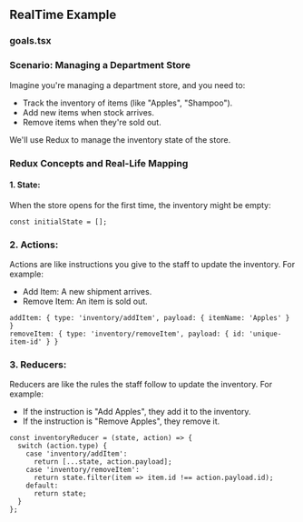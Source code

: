 ## RealTime Example

### goals.tsx

### Scenario: Managing a Department Store
Imagine you're managing a department store, and you need to:

<ul>
<li>Track the inventory of items (like "Apples", "Shampoo").</li>
<li>Add new items when stock arrives.</li>
<li>Remove items when they're sold out.</li>
</ul>

We'll use Redux to manage the inventory state of the store.

### Redux Concepts and Real-Life Mapping

#### 1. State:

When the store opens for the first time, the inventory might be empty:

```
const initialState = [];
```

### 2. Actions:

Actions are like instructions you give to the staff to update the inventory.
For example:
<ul>
<li>Add Item: A new shipment arrives.</li>
<li>Remove Item: An item is sold out.</li>
</ul>

```
addItem: { type: 'inventory/addItem', payload: { itemName: 'Apples' } }
removeItem: { type: 'inventory/removeItem', payload: { id: 'unique-item-id' } }
```

### 3. Reducers:

Reducers are like the rules the staff follow to update the inventory.
For example:
<ul>
<li>If the instruction is "Add Apples", they add it to the inventory.</li>
<li>If the instruction is "Remove Apples", they remove it.</li>
</ul>


```
const inventoryReducer = (state, action) => {
  switch (action.type) {
    case 'inventory/addItem':
      return [...state, action.payload];
    case 'inventory/removeItem':
      return state.filter(item => item.id !== action.payload.id);
    default:
      return state;
  }
};
```


